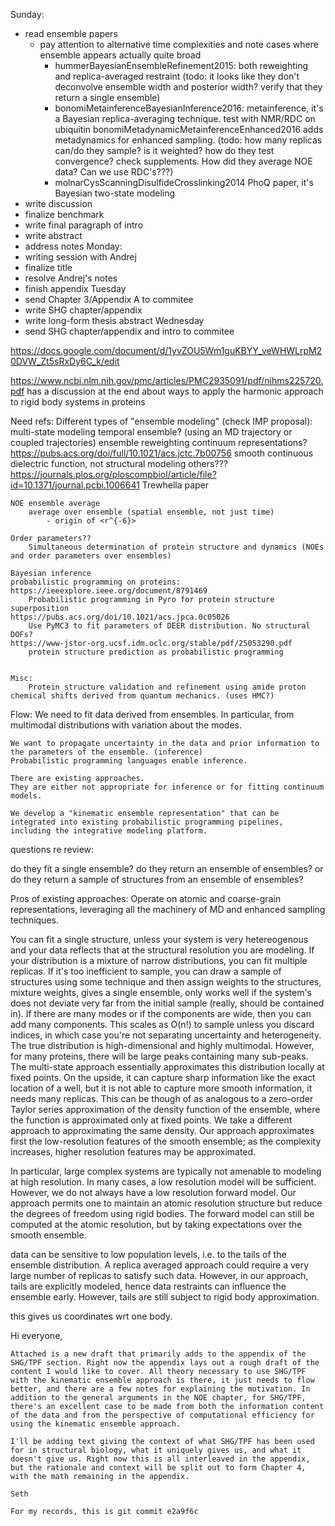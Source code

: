 Sunday:
- read ensemble papers
  - pay attention to alternative time complexities and note cases where ensemble appears actually quite broad
    - hummerBayesianEnsembleRefinement2015: both reweighting and replica-averaged restraint (todo: it looks like they don't deconvolve ensemble width and posterior width? verify that they return a single ensemble)
    - bonomiMetainferenceBayesianInference2016: metainference, it's a Bayesian replica-averaging technique. test with NMR/RDC on ubiquitin bonomiMetadynamicMetainferenceEnhanced2016 adds metadynamics for enhanced sampling. (todo: how many replicas can/do they sample? is it weighted? how do they test convergence? check supplements. How did they average NOE data? Can we use RDC's???)
    - molnarCysScanningDisulfideCrosslinking2014 PhoQ paper, it's Bayesian two-state modeling
- write discussion
- finalize benchmark
- write final paragraph of intro
- write abstract
- address notes
Monday:
- writing session with Andrej
- finalize title
- resolve Andrej's notes
- finish appendix
Tuesday
- send Chapter 3/Appendix A to commitee
- write SHG chapter/appendix
- write long-form thesis abstract
Wednesday
- send SHG chapter/appendix and intro to commitee



https://docs.google.com/document/d/1yvZOU5Wm1guKBYY_veWHWLrpM20DVW_Zt5sRxDy6C_k/edit

https://www.ncbi.nlm.nih.gov/pmc/articles/PMC2935091/pdf/nihms225720.pdf
    has a discussion at the end about ways to apply the harmonic approach to rigid body systems in proteins

Need refs:
    Different types of "ensemble modeling" (check IMP proposal):
        multi-state modeling
        temporal ensemble? (using an MD trajectory or coupled trajectories)
        ensemble reweighting
        continuum representations?
            https://pubs.acs.org/doi/full/10.1021/acs.jctc.7b00756
                smooth continuous dielectric function, not structural modeling
        others???
        https://journals.plos.org/ploscompbiol/article/file?id=10.1371/journal.pcbi.1006641
            Trewhella paper
    
    NOE ensemble average
        average over ensemble (spatial ensemble, not just time)
            - origin of <r^{-6}>
    
    Order parameters??
        Simultaneous determination of protein structure and dynamics (NOEs and order parameters over ensembles)

    Bayesian inference
    probabilistic programming on proteins:
    https://ieeexplore.ieee.org/document/8791469
        Probabilistic programming in Pyro for protein structure superposition
    https://pubs.acs.org/doi/10.1021/acs.jpca.0c05026
        Use PyMC3 to fit parameters of DEER distribution. No structural DOFs?
    https://www-jstor-org.ucsf.idm.oclc.org/stable/pdf/25053290.pdf
        protein structure prediction as probabilistic programming


    Misc:
        Protein structure validation and refinement using amide proton chemical shifts derived from quantum mechanics. (uses HMC?)

Flow:
    We need to fit data derived from ensembles.
    In particular, from multimodal distributions with variation about the modes.

    We want to propagate uncertainty in the data and prior information to the parameters of the ensemble. (inference)
    Probabilistic programming languages enable inference.

    There are existing approaches.
    They are either not appropriate for inference or for fitting continuum models.

    We develop a "kinematic ensemble representation" that can be integrated into existing probabilistic programming pipelines, including the integrative modeling platform.


questions re review:


do they fit a single ensemble?
do they return an ensemble of ensembles?
or do they return a sample of structures from an ensemble of ensembles?

Pros of existing approaches:
    Operate on atomic and coarse-grain representations, leveraging all the machinery of MD and enhanced sampling techniques.

You can fit a single structure, unless your system is very hetereogenous and your data reflects that at the structural resolution you are modeling.
If your distribution is a mixture of narrow distributions, you can fit multiple replicas.
If it's too inefficient to sample, you can draw a sample of structures using some technique and then assign weights to the structures, mixture weights, gives a single ensemble, only works well if the system's does not deviate very far from the initial sample (really, should be contained in).
If there are many modes or if the components are wide, then you can add many components. This scales as O(n!) to sample unless you discard indices, in which case you're not separating uncertainty and heterogeneity.
The true distribution is high-dimensional and highly multimodal. However, for many proteins, there will be large peaks containing many sub-peaks. The multi-state approach essentially approximates this distribution locally at fixed points. On the upside, it can capture sharp information like the exact location of a well, but it is not able to capture more smooth information, it needs many replicas.
This can be though of as analogous to a zero-order Taylor series approximation of the density function of the ensemble, where the function is approximated only at fixed points.
We take a different approach to approximating the same density.
Our approach approximates first the low-resolution features of the smooth ensemble; as the complexity increases, higher resolution features may be approximated.

In particular, large complex systems are typically not amenable to modeling at high resolution.
In many cases, a low resolution model will be sufficient. However, we do not always have a low resolution forward model.
Our approach permits one to maintain an atomic resolution structure but reduce the degrees of freedom using rigid bodies. The forward model can still be computed at the atomic resolution, but by taking expectations over the smooth ensemble.

data can be sensitive to low population levels, i.e. to the tails of the ensemble distribution.
A replica averaged approach could require a very large number of replicas to satisfy such data. However, in our approach, tails are explicitly modeled, hence data restraints can influence the ensemble early. However, tails are still subject to rigid body approximation.

this gives us coordinates wrt one body. 



Hi everyone,

    Attached is a new draft that primarily adds to the appendix of the SHG/TPF section. Right now the appendix lays out a rough draft of the content I would like to cover. All theory necessary to use SHG/TPF with the kinematic ensemble approach is there, it just needs to flow better, and there are a few notes for explaining the motivation. In addition to the general arguments in the NOE chapter, for SHG/TPF, there's an excellent case to be made from both the information content of the data and from the perspective of computational efficiency for using the kinematic ensemble approach.

    I'll be adding text giving the context of what SHG/TPF has been used for in structural biology, what it uniquely gives us, and what it doesn't give us. Right now this is all interleaved in the appendix, but the rationale and context will be split out to form Chapter 4, with the math remaining in the appendix.
    
    Seth

    For my records, this is git commit e2a9f6c
